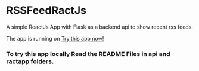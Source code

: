 # RSSFeedRactJs
A simple ReactJs App with Flask as a backend api to show recent rss feeds.

The app is running on  [Try this app now!](http://feeds.bbci.co.uk/news/rss.xml)

### To try this app locally Read the README Files in api and ractapp folders.